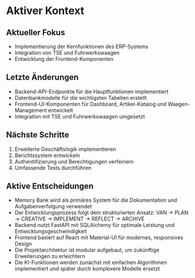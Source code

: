 # Aktiver Kontext

## Aktueller Fokus
- Implementierung der Kernfunktionen des ERP-Systems
- Integration von TSE und Fuhrwerkswaagen
- Entwicklung der Frontend-Komponenten

## Letzte Änderungen
- Backend-API-Endpunkte für die Hauptfunktionen implementiert
- Datenbankmodelle für die wichtigsten Tabellen erstellt
- Frontend-UI-Komponenten für Dashboard, Artikel-Katalog und Waagen-Management entwickelt
- Integration mit TSE und Fuhrwerkswaagen umgesetzt

## Nächste Schritte
1. Erweiterte Geschäftslogik implementieren
2. Berichtssystem entwickeln
3. Authentifizierung und Berechtigungen verfeinern
4. Umfassende Tests durchführen

## Aktive Entscheidungen
- Memory Bank wird als primäres System für die Dokumentation und Aufgabenverfolgung verwendet
- Der Entwicklungsprozess folgt dem strukturierten Ansatz: VAN → PLAN → CREATIVE → IMPLEMENT → REFLECT → ARCHIVE
- Backend nutzt FastAPI mit SQLAlchemy für optimale Leistung und Entwicklungsgeschwindigkeit
- Frontend basiert auf React mit Material-UI für modernes, responsives Design
- Die Projektarchitektur ist modular aufgebaut, um zukünftige Erweiterungen zu erleichtern
- Die KI-Funktionen werden zunächst mit einfachen Algorithmen implementiert und später durch komplexere Modelle ersetzt 
